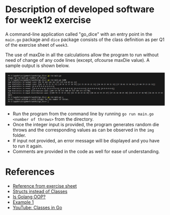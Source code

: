 # Description of developed software for week12 exercise
A command-line application called "go_dice" with an entry point in the `main.go` package and `dice` package consists of the class definition as per Q1 of the exercise sheet of `week3`.

The use of maxDie in all the calculations allow the program to run without need of change of any code lines (except, ofcourse maxDie value). A sample output is shown below.
<p>
 <img src="/week12/img/output.png">
</p>

- Run the program from the command line by running `go run main.go <number of throws>` from the directory.
- Once the integer input is provided, the program generates random die throws and the corresponding values as can be observed in the `img` folder. 
- If input not provided, an error message will be displayed and you have to run it again.
- Comments are provided in the code as well for ease of understanding.

# References

- [Reference from exercise sheet](https://golangdocs.com/command-line-arguments-in-golang) 
- [Structs instead of Classes](https://golangbot.com/structs-instead-of-classes/)
- [Is Golang OOP?](https://thegodev.com/is-golang-oop/)
- [Example 1](https://www.socketloop.com/tutorials/golang-roll-the-dice-example)
- [YouTube: Classes in Go](https://www.youtube.com/watch?v=sPX6ORiyd0o)